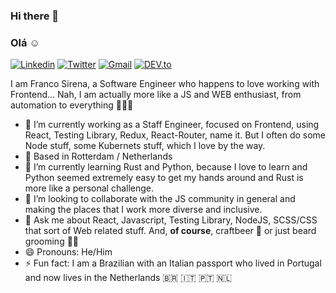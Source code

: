 ### Hi there 👋 
### Olá ☺️

<a href="https://www.linkedin.com/in/francosirena/" target="_blank"><img src="https://img.shields.io/badge/-francosirena-blue?style=flat-square&logo=Linkedin&logoColor=white" alt="Linkedin"></a> <a href="https://twitter.com/francosirena" target="_blank"><img src="https://img.shields.io/badge/-@francosirena-1ca0f1?style=flat-square&labelColor=1ca0f1&logo=twitter&logoColor=white" alt="Twitter"></a> <a href="mailto:fsirena@gmail.com" target="_blank"><img src="https://img.shields.io/badge/-fsirena@gmail.com-c14438?style=flat-square&logo=Gmail&logoColor=white" alt="Gmail"></a> <a href="https://dev.to/francosirena" target="_blank"><img src="https://img.shields.io/badge/francosirena-%230A0A0A.svg?&style=flat-square&logo=DEV.to&logoColor=white" alt="DEV.to"></a>

I am Franco Sirena, a Software Engineer who happens to love working with Frontend... Nah, I am actually more like a JS and WEB enthusiast, from automation to everything 👨🏻‍💻

- 🔭 I’m currently working as a Staff Engineer, focused on Frontend, using React, Testing Library, Redux, React-Router, name it. But I often do some Node stuff, some Kubernets stuff, which I love by the way. 
- 📍 Based in Rotterdam / Netherlands
- 🌱 I’m currently learning Rust and Python, because I love to learn and Python seemed extremely easy to get my hands around and Rust is more like a personal challenge.
- 👯 I’m looking to collaborate with the JS community in general and making the places that I work more diverse and inclusive.
- 💬 Ask me about React, Javascript, Testing Library, NodeJS, SCSS/CSS that sort of Web related stuff. And, **of course**, craftbeer 🍺 or just beard grooming 🧔🏻
- 😄 Pronouns: He/Him
- ⚡ Fun fact: I am a Brazilian with an Italian passport who lived in Portugal and now lives in the Netherlands 🇧🇷 🇮🇹 🇵🇹 🇳🇱
